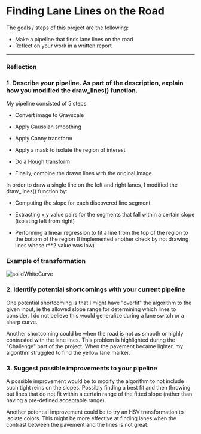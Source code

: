 # **Finding Lane Lines on the Road**




The goals / steps of this project are the following:
* Make a pipeline that finds lane lines on the road
* Reflect on your work in a written report


[//]: # (Image References)

[image1]: ./examples/grayscale.jpg "Grayscale"

---

### Reflection

### 1. Describe your pipeline. As part of the description, explain how you modified the draw_lines() function.


My pipeline consisted of 5 steps:
- Convert image to Grayscale

- Apply Gaussian smoothing

- Apply Canny transform

- Apply a mask to isolate the region of interest

- Do a Hough transform

- Finally, combine the drawn lines with the original image.

In order to draw a single line on the left and right lanes, I modified the draw_lines() function by:

- Computing the slope for each discovered line segment

- Extracting x,y value pairs for the segments that fall within a certain slope (isolating left from right)

- Performing a linear regression to fit a line from the top of the region to the bottom of the region (I implemented another check by not drawing lines whose r**2 value was low)

### Example of transformation

![solidWhiteCurve](./test_images/solidWhiteCurve.jpg)


### 2. Identify potential shortcomings with your current pipeline


One potential shortcoming is that I might have "overfit" the algorithm to the given input, ie the allowed slope range for determining which lines to consider.  I do not believe this would generalize during a lane switch or a sharp curve.

Another shortcoming could be when the road is not  as smooth or highly contrasted with the lane lines.  This problem is highlighted during the "Challenge" part of the project.  When the pavement became lighter, my algorithm struggled to find the yellow lane marker.


### 3. Suggest possible improvements to your pipeline

A possible improvement would be to modify the algorithm to not include such tight reins on the slopes.  Possibly finding a best fit and then throwing out lines that do not fit within a certain range of the fitted slope (rather than having a pre-defined acceptable range).

Another potential improvement could be to try an HSV transformation to isolate colors.  This might be more effective at finding lanes when the contrast between the pavement and the lines is not great.
